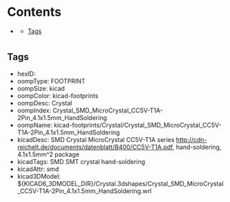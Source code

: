 



Contents
========

* [](#)
	* [Tags](#tags)

# 

## Tags

- hexID: 
- oompType: FOOTPRINT
- oompSize: kicad
- oompColor: kicad-footprints
- oompDesc: Crystal
- oompIndex: Crystal_SMD_MicroCrystal_CC5V-T1A-2Pin_4.1x1.5mm_HandSoldering
- oompName: kicad-footprints/Crystal/Crystal_SMD_MicroCrystal_CC5V-T1A-2Pin_4.1x1.5mm_HandSoldering
- kicadDesc: SMD Crystal MicroCrystal CC5V-T1A series http://cdn-reichelt.de/documents/datenblatt/B400/CC5V-T1A.pdf, hand-soldering, 4.1x1.5mm^2 package
- kicadTags: SMD SMT crystal hand-soldering
- kicadAttr: smd
- kicad3DModel: ${KICAD6_3DMODEL_DIR}/Crystal.3dshapes/Crystal_SMD_MicroCrystal_CC5V-T1A-2Pin_4.1x1.5mm_HandSoldering.wrl
